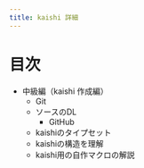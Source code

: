 ```yaml
---
title: kaishi 詳細
---
```


# 目次

- 中級編（kaishi 作成編）
  - Git
  - ソースのDL
    - GitHub
  - kaishiのタイプセット
  - kaishiの構造を理解
  - kaishi用の自作マクロの解説